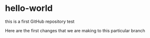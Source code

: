 # hello-world
this is a first GitHub repository test

Here are the first changes that we are making to this particular branch
